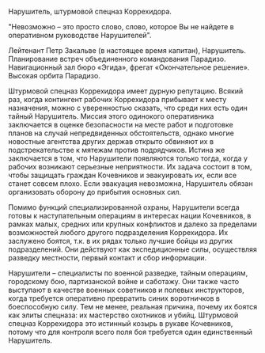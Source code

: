 Нарушитель, штурмовой спецназ Коррехидора.

"Невозможно – это просто слово, слово, которое Вы не найдете в оперативном руководстве Нарушителей".

Лейтенант Петр Закальве \(в настоящее время капитан\), Нарушитель. Планирование встреч объединенного командования Парадизо. Навигационный зал бюро «Эгида», фрегат «Окончательное решение». Высокая орбита Парадизо.

Штурмовой спецназ Коррехидора имеет дурную репутацию. Всякий раз, когда контингент рабочих Коррехидора прибывает к месту назначения, можно с уверенностью сказать, что среди них есть один тайный Нарушитель. Миссия этого одинокого оперативника заключается в оценке безопасности на месте работ и подготовке планов на случай непредвиденных обстоятельств, однако многие новостные агентства других держав открыто обвиняют их в подстрекательстве к мятежам против подрядчиков. Истина же заключается в том, что Нарушители появляются только тогда, когда у рабочих возникают серьезные неприятности. Их задача состоит в том, чтобы защищать граждан Кочевников и эвакуировать их, если все станет совсем плохо. Если эвакуация невозможна, Нарушитель обязан организовать оборону до прибытия основных сил.

Помимо функций специализированной охраны, Нарушители всегда готовы к наступательным операциям в интересах нации Кочевников, в рамках малых, средних или крупных конфликтов и далеко за пределами возможностей любого другого подразделения Коррехидора. Их заслужено боятся, т.к. в их рядах только лучшие бойцы из других подразделений. Они действуют как экспедиционные силы, осуществляя разведку местности, первый контакт и сбор информации.

Нарушители – специалисты по военной разведке, тайным операциям, городскому бою, партизанской войне и саботажу. Они также часто выступают в качестве военных советников и полевых инструкторов, когда требуется оперативно превратить синих воротничков в боеспособную силу. Тем не менее, реальная причина, почему их боятся как элиты спецназа: их мастерство охотников и убийц. Штурмовой спецназ Коррехидора это истинный козырь в рукаве Кочевников, потому что для контроля всего поля боя требуется один единственный Нарушитель.

